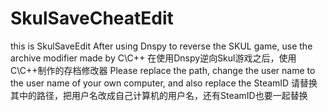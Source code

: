 # SkulSaveCheatEdit
this is SkulSaveEdit
After using Dnspy to reverse the SKUL game, use the archive modifier made by C\C++
在使用Dnspy逆向Skul游戏之后，使用C\C++制作的存档修改器
Please replace the path, change the user name to the user name of your own computer, and also replace the SteamID
请替换其中的路径，把用户名改成自己计算机的用户名，还有SteamID也要一起替换
